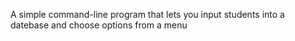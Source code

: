 A simple command-line program that lets you input students into a datebase and choose options from a menu
